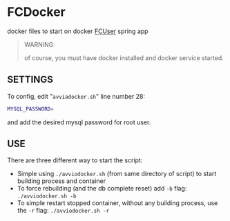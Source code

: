 # FCDocker

docker files to start on docker [FCUser](https://github.com/PsykeDady/FCUser) spring app

> WARNING: 
>
> of course, you must have docker installed and docker service started.

## SETTINGS

To config, edit "`avviadocker.sh`" line number 28: 

```bash
MYSQL_PASSWORD=
```

and add the desired mysql password for root user.

## USE

There are three different way to start the script: 

- Simple using `./avviodocker.sh` (from same directory of script) to start building process and container
- To force rebuilding (and the db complete reset) add `-b` flag: `./avviodocker.sh -b`
- To simple restart stopped container, without any building process, use the `-r` flag: `./avviodocker.sh -r`

